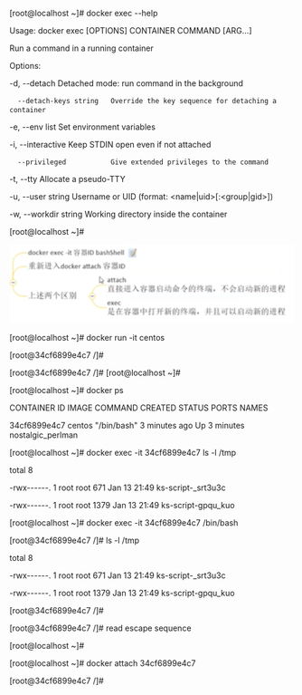 



\[root@localhost ~\]\# docker exec --help



Usage:  docker exec \[OPTIONS\] CONTAINER COMMAND \[ARG...\]



Run a command in a running container



Options:

  -d, --detach               Detached mode: run command in the background

      --detach-keys string   Override the key sequence for detaching a container

  -e, --env list             Set environment variables

  -i, --interactive          Keep STDIN open even if not attached

      --privileged           Give extended privileges to the command

  -t, --tty                  Allocate a pseudo-TTY

  -u, --user string          Username or UID \(format: &lt;name\|uid&gt;\[:&lt;group\|gid&gt;\]\)

  -w, --workdir string       Working directory inside the container

\[root@localhost ~\]\#




![](/assets/docker_exec.png)



\[root@localhost ~\]\# docker run -it centos

\[root@34cf6899e4c7 /\]\#

\[root@34cf6899e4c7 /\]\# \[root@localhost ~\]\#

\[root@localhost ~\]\# docker ps

CONTAINER ID        IMAGE               COMMAND             CREATED             STATUS              PORTS               NAMES

34cf6899e4c7        centos              "/bin/bash"         3 minutes ago       Up 3 minutes                            nostalgic\_perlman



\[root@localhost ~\]\# docker exec -it 34cf6899e4c7 ls -l /tmp

total 8

-rwx------. 1 root root  671 Jan 13 21:49 ks-script-\_srt3u3c

-rwx------. 1 root root 1379 Jan 13 21:49 ks-script-gpqu\_kuo

\[root@localhost ~\]\# docker exec -it 34cf6899e4c7 /bin/bash

\[root@34cf6899e4c7 /\]\# ls -l /tmp

total 8

-rwx------. 1 root root  671 Jan 13 21:49 ks-script-\_srt3u3c

-rwx------. 1 root root 1379 Jan 13 21:49 ks-script-gpqu\_kuo

\[root@34cf6899e4c7 /\]\#



\[root@34cf6899e4c7 /\]\# read escape sequence

\[root@localhost ~\]\#

\[root@localhost ~\]\# docker attach 34cf6899e4c7

\[root@34cf6899e4c7 /\]\#

